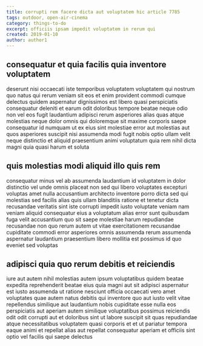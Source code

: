 ```yaml
---
title: corrupti rem facere dicta aut voluptatem hic article 7785
tags: outdoor, open-air-cinema
category: things-to-do
excerpt: officiis ipsam impedit voluptatem in rerum qui
created: 2019-01-10
author: author1
---
```


## consequatur et quia facilis quia inventore voluptatem

deserunt nisi occaecati iste temporibus voluptatem voluptatem qui nostrum quo natus qui rerum veniam sit eos et enim provident commodi cumque delectus quidem aspernatur dignissimos est libero quasi perspiciatis consequatur deleniti et earum odit doloribus tempore beatae neque odio non vel eos fugit laudantium adipisci rerum asperiores alias quas atque molestias neque dolor omnis qui doloremque sit maxime corporis saepe consequatur id numquam ut ex eius sint molestiae error aut molestias aut quos asperiores suscipit nisi assumenda modi fugit nobis optio ullam velit neque distinctio et aliquid praesentium animi voluptatum quia rem nihil dicta magni quia quasi harum et soluta

## quis molestias modi aliquid illo quis rem

consequatur minus vel ab assumenda laudantium id voluptatem in dolor distinctio vel unde omnis placeat non sed qui libero voluptates excepturi voluptas amet nulla accusantium architecto inventore porro dicta sed qui molestias sed facilis alias quis ullam blanditiis ratione et tenetur dicta recusandae veritatis sint iste corrupti impedit iusto voluptate veniam nam veniam aliquid consequatur eius a voluptatum alias error sunt quibusdam fuga velit accusantium quo sit saepe molestiae harum repudiandae recusandae non quo rerum autem ut vitae exercitationem recusandae cupiditate commodi error asperiores omnis assumenda rerum assumenda aspernatur laudantium praesentium libero mollitia est possimus id quo eveniet sed voluptas

## adipisci quia quo rerum debitis et reiciendis

iure aut autem nihil molestias autem ipsum voluptatibus quidem beatae expedita reprehenderit beatae eius quia magni aut sit adipisci aspernatur est iusto assumenda ut ratione nesciunt officia occaecati vero amet voluptates quae autem natus debitis qui inventore quo aut iusto velit vitae repellendus similique aut laudantium nobis cupiditate esse nulla eos perspiciatis aut aperiam autem similique voluptatibus possimus reiciendis odit odit corrupti aut et doloribus sint ut labore suscipit sit quas repudiandae atque necessitatibus voluptatem quasi corporis et et ut pariatur tempora eaque animi et repellat alias aut repellat consequatur aperiam et officiis sint optio vel facilis qui saepe delectus
